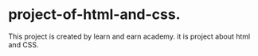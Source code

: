 # project-of-html-and-css.
This project is created by learn and earn academy. it is project about html and CSS.
